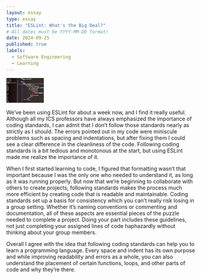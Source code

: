 ```yaml
---
layout: essay
type: essay
title: "ESLint: What's the Big Deal?"
# All dates must be YYYY-MM-DD format!
date: 2024-09-25
published: true
labels:
  - Software Engineering
  - Learning
---
```


<img width="100px" class="rounded float-start pe-4" src="../img/codingstand.jpg">

We’ve been using ESLint for about a week now, and I find it really useful. Although all my ICS professors have always emphasized the importance of coding standards, I can admit that I don’t follow those standards nearly as strictly as I should. The errors pointed out in my code were miniscule problems such as spacing and indentations, but after fixing them I could see a clear difference in the cleanliness of the code. Following coding standards is a bit tedious and monotonous at the start, but using ESLint made me realize the importance of it.
	
When I first started learning to code, I figured that formatting wasn’t that important because I was the only one who needed to understand it, as long as it was running properly. But now that we’re beginning to collaborate with others to create projects, following standards makes the process much more efficient by creating code that is readable and maintainable. Coding standards set up a basis for consistency which you can’t really risk losing in a group setting. Whether it’s naming conventions or commenting and documentation, all of these aspects are essential pieces of the puzzle needed to complete a project. Doing your part includes these guidelines, not just completing your assigned lines of code haphazardly without thinking about your group members.
	
Overall I agree with the idea that following coding standards can help you to learn a programming language. Every space and indent has its own purpose and while improving readability and errors as a whole, you can also understand the placement of certain functions, loops, and other parts of code and why they’re there.

